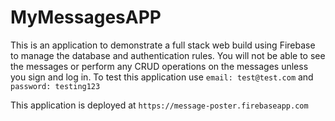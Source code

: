 # MyMessagesAPP

This is an application to demonstrate a full stack web build using Firebase to manage the database and authentication rules. You will not be able to see the messages or perform any CRUD operations on the messages unless you sign and log in. To test this application use `email: test@test.com` and `password: testing123`

This application is deployed at `https://message-poster.firebaseapp.com`

